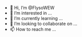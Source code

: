 - 👋 Hi, I’m @FlysoWEW
- 👀 I’m interested in ...
- 🌱 I’m currently learning ...
- 💞️ I’m looking to collaborate on ...
- 📫 How to reach me ...

<!---
FlysoWEW/FlysoWEW is a ✨ special ✨ repository because its `README.md` (this file) appears on your GitHub profile.
You can click the Preview link to take a look at your changes.
--->

